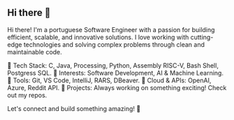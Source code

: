 ## Hi there 👋

Hi there! I'm a portuguese Software Engineer with a passion for building efficient, scalable, and innovative solutions. I love working with cutting-edge technologies and solving complex problems through clean and maintainable code.

🔹 Tech Stack: C, Java, Processing, Python, Assembly RISC-V, Bash Shell, Postgress SQL.
🔹 Interests: Software Development, AI & Machine Learning.
🔹 Tools: Git, VS Code, IntelliJ, RARS, DBeaver.
🔹 Cloud & APIs: OpenAI, Azure, Reddit API.
🔹 Projects: Always working on something exciting! Check out my repos.

Let's connect and build something amazing! 🚀
